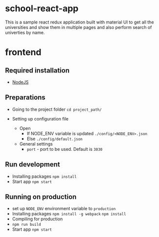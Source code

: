 # school-react-app
This is a sample react redux application built with material UI to get all the universities and show them in multiple pages and also perform search of univerties by name.

# frontend

>

## Required installation
- [NodeJS](https://nodejs.org/en/download/)

## Preparations
- Going to the project folder
```cd project_path/```

- Setting up configuration file
    - Open
        - If NODE_ENV variable is updated ```./config/<NODE_ENV>.json```
        - Else ```./config/default.json```
    - General settings
        - ```port``` - port to be used. Default is ```3030```

## Run development
- Installing packages
```npm install```
- Start app
```npm start```

## Running on production
- set up ```NODE_ENV``` environment variable to ```production```
- Installing packages
```npm install -g webpack```
```npm install```
- Compiling for production
- ```npm run build```
- Start app
```npm start```

